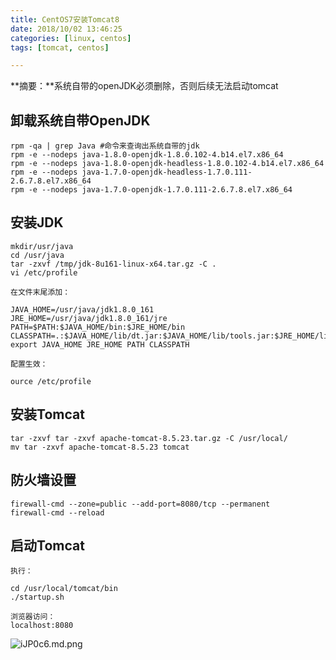 ```yaml
---
title: CentOS7安装Tomcat8
date: 2018/10/02 13:46:25
categories: [linux, centos]
tags: [tomcat, centos]

---
```

**摘要：**系统自带的openJDK必须删除，否则后续无法启动tomcat

<!-- more -->


## 卸载系统自带OpenJDK ##
```linux
rpm -qa | grep Java #命令来查询出系统自带的jdk
rpm -e --nodeps java-1.8.0-openjdk-1.8.0.102-4.b14.el7.x86_64
rpm -e --nodeps java-1.8.0-openjdk-headless-1.8.0.102-4.b14.el7.x86_64
rpm -e --nodeps java-1.7.0-openjdk-headless-1.7.0.111-2.6.7.8.el7.x86_64
rpm -e --nodeps java-1.7.0-openjdk-1.7.0.111-2.6.7.8.el7.x86_64
```

## 安装JDK ##
```linux
mkdir/usr/java
cd /usr/java
tar -zxvf /tmp/jdk-8u161-linux-x64.tar.gz -C .
vi /etc/profile
```
    在文件末尾添加：
```linux
JAVA_HOME=/usr/java/jdk1.8.0_161
JRE_HOME=/usr/java/jdk1.8.0_161/jre
PATH=$PATH:$JAVA_HOME/bin:$JRE_HOME/bin
CLASSPATH=.:$JAVA_HOME/lib/dt.jar:$JAVA_HOME/lib/tools.jar:$JRE_HOME/lib
export JAVA_HOME JRE_HOME PATH CLASSPATH
```
    配置生效：
```linux
ource /etc/profile
```

## 安装Tomcat ##
```linux
tar -zxvf tar -zxvf apache-tomcat-8.5.23.tar.gz -C /usr/local/
mv tar -zxvf apache-tomcat-8.5.23 tomcat
```

## 防火墙设置 ##
```linux
firewall-cmd --zone=public --add-port=8080/tcp --permanent
firewall-cmd --reload
```
## 启动Tomcat ##
    执行：
```linux
cd /usr/local/tomcat/bin
./startup.sh
```
    浏览器访问：
    localhost:8080
![iJP0c6.md.png](http://img.qizhenjun.com/NRbqqi.png)

